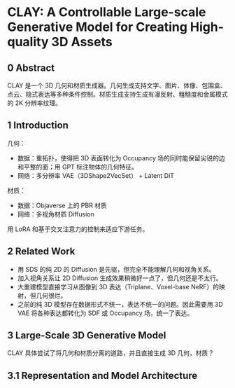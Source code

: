 # CLAY: A Controllable Large-scale Generative Model for Creating High-quality 3D Assets

## 0 Abstract

CLAY 是一个 3D 几何和材质生成器。几何生成支持文字、图片、体像、包围盒、点云、隐式表达等多种条件控制。材质生成支持生成有漫反射、粗糙度和金属模式的 2K 分辨率纹理。

## 1 Introduction

几何：
- 数据：重拓扑，使得把 3D 表面转化为 Occupancy 场的同时能保留尖锐的边和平整的面；用 GPT 标注物体的几何特征。
- 网络：多分辨率 VAE（3DShape2VecSet） + Latent DiT

材质：
- 数据：Objaverse 上的 PBR 材质
- 网络：多视角材质 Diffusion

用 LoRA 和基于交叉注意力的控制来适应下游任务。

## 2 Related Work

- 用 SDS 的纯 2D 的 Diffusion 是先驱，但完全不能理解几何和视角关系。
- 加入视角关系让 2D Diffusion 生成效果稍微好一点了，但几何还是不太行。
- 大重建模型直接学习从图像到 3D 表达（Triplane、Voxel-base NeRF）的映射，但几何很烂。
- 之前的纯 3D 模型存在数据形式不统一，表达不统一的问题。因此需要用 3D VAE 将各种表达都转化为 SDF 或 Occupancy 场，统一了表达。

## 3 Large-Scale 3D Generative Model

CLAY 具体尝试了将几何和材质分离的道路，并且直接生成 3D 几何，材质？

## 3.1 Representation and Model Architecture





